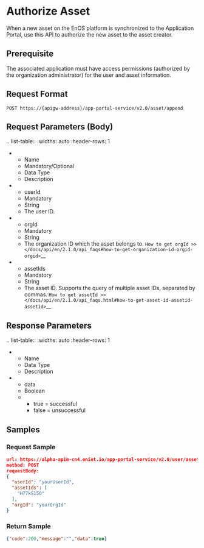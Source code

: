 # Authorize Asset

When a new asset on the EnOS platform is synchronized to the Application Portal, use this API to authorize the new asset to the asset creator.

## Prerequisite

The associated application must have access permissions (authorized by the organization administrator) for the user and asset information.

## Request Format

```
POST https://{apigw-address}/app-portal-service/v2.0/asset/append
```

## Request Parameters (Body)

.. list-table::
   :widths: auto
   :header-rows: 1

   * - Name
     - Mandatory/Optional
     - Data Type
     - Description
   * - userId
     - Mandatory
     - String
     - The user ID.
   * - orgId
     - Mandatory
     - String
     - The organization ID which the asset belongs to. `How to get orgId >> </docs/api/en/2.1.0/api_faqs#how-to-get-organization-id-orgid-orgid>`__
   * - assetIds
     - Mandatory
     - String
     - The asset ID. Supports the query of multiple asset IDs, separated by commas. `How to get assetId >> </docs/api/en/2.1.0/api_faqs.html#how-to-get-asset-id-assetid-assetid>`__




## Response Parameters

.. list-table::
   :widths: auto
   :header-rows: 1

   * - Name
     - Data Type
     - Description
   * - data
     - Boolean
     - + true = successful
       + false = unsuccessful


## Samples

### Request Sample

```json
url: https://alpha-apim-cn4.eniot.io/app-portal-service/v2.0/user/asset/append
method: POST
requestBody:
{
  "userId": "yourUserId",
  "assetIds": [
    "H77kS15O"
  ],
  "orgId": "yourOrgId"
}
```


### Return Sample

```json
{"code":200,"message":"","data":true}
```

